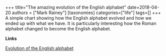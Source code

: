 +++
title="The amazing evolution of the English alphabet"
date=2018-04-20
authors = ["Mark Rainey"]
[taxonomies]
categories=["life"]
tags=[]
+++
A simple chart showing how the English alphabet evolved and how we ended up with what we have. It is particularly interesting how the Roman alphabet changed to become the English alphabet.
<!-- more -->



__Links__

[Evolution of the English alphabet](https://usefulcharts.com/blogs/charts/evolution-of-the-english-alphabet)

